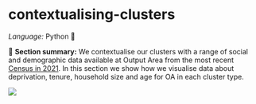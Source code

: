 # contextualising-clusters

*Language:* Python 🐍

📌 **Section summary:** We contextualise our clusters with a range of social and demographic data available at Output Area from the most recent [Census in 2021](https://www.ons.gov.uk/census). In this section we show how we visualise data about deprivation, tenure, household size and age for OA in each cluster type.

<img src= "https://github.com/user-attachments/assets/9942b6b9-9df6-495f-9f15-e9dc7338f678" >


